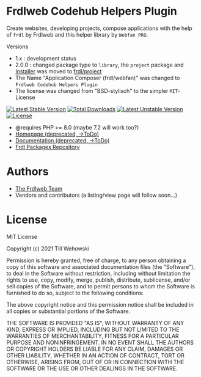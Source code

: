 Frdlweb Codehub Helpers Plugin
=
Create websites, developing projects, compose applications with the help of `frdl` by Frdlweb and this helper library by `Webfan PRO`.

Versions 
* 1.x : development status
* 2.0.0 : changed package type to `library`, 
  the `project` package and [Installer](https://webfan.de/install/) was moved to [frdl/project](https://github.com/frdl/project)
* The Name "Application Composer (frdl/webfan)" was changed to `Frdlweb Codehub Helpers Plugin`
* The license was changed from "BSD-stylisch" to the simpler `MIT`-License

[![Latest Stable Version](https://poser.pugx.org/frdl/webfan/v/stable)](https://packagist.org/packages/frdl/webfan) [![Total Downloads](https://poser.pugx.org/frdl/webfan/downloads)](https://packagist.org/packages/frdl/webfan) [![Latest Unstable Version](https://poser.pugx.org/frdl/webfan/v/unstable)](https://packagist.org/packages/frdl/webfan) [![License](https://poser.pugx.org/frdl/webfan/license)](https://packagist.org/packages/frdl/webfan)

* @requires          PHP >= 8.0 (maybe 7.2 will work too?)
* [Homepage (deprecated, ->ToDo)](http://frdl.github.io/webfan/)
* [Documentation (deprecated, ->ToDo)](https://github.com/frdl/webfan/wiki)
* [Frdl Packages Repository](https://packages.frdl.de/)

Authors
=

* [The Frdlweb Team](https://github.com/orgs/frdl/people)
* Vendors and contributors (a listing/view page will follow soon...)


License
=
MIT License

Copyright (c) 2021 Till Wehowski

Permission is hereby granted, free of charge, to any person obtaining a copy
of this software and associated documentation files (the "Software"), to deal
in the Software without restriction, including without limitation the rights
to use, copy, modify, merge, publish, distribute, sublicense, and/or sell
copies of the Software, and to permit persons to whom the Software is
furnished to do so, subject to the following conditions:

The above copyright notice and this permission notice shall be included in all
copies or substantial portions of the Software.

THE SOFTWARE IS PROVIDED "AS IS", WITHOUT WARRANTY OF ANY KIND, EXPRESS OR
IMPLIED, INCLUDING BUT NOT LIMITED TO THE WARRANTIES OF MERCHANTABILITY,
FITNESS FOR A PARTICULAR PURPOSE AND NONINFRINGEMENT. IN NO EVENT SHALL THE
AUTHORS OR COPYRIGHT HOLDERS BE LIABLE FOR ANY CLAIM, DAMAGES OR OTHER
LIABILITY, WHETHER IN AN ACTION OF CONTRACT, TORT OR OTHERWISE, ARISING FROM,
OUT OF OR IN CONNECTION WITH THE SOFTWARE OR THE USE OR OTHER DEALINGS IN THE
SOFTWARE.
